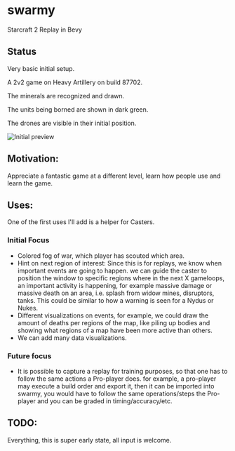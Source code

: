 # swarmy
Starcraft 2 Replay in Bevy


## Status
Very basic initial setup.

A 2v2 game on Heavy Artillery on build 87702.

The minerals are recognized and drawn.

The units being borned are shown in dark green.

The drones are visible in their initial position.

![Initial preview](https://user-images.githubusercontent.com/873436/218337062-083b71d1-4a5a-45bc-883f-14da06f0f840.png)

## Motivation:

Appreciate a fantastic game at a different level, learn how people use and learn the game.

## Uses:

One of the first uses I'll add is a helper for Casters.

### Initial Focus
- Colored fog of war, which player has scouted which area.
- Hint on next region of interest: Since this is for replays, we know when important events are going to happen.
  we can guide the caster to position the window to specific regions where in the next X gameloops, an important
  activity is happening, for example massive damage or massive death on an area, i.e. splash from widow mines, disruptors, tanks.
  This could be similar to how a warning is seen for a Nydus or Nukes.
- Different visualizations on events, for example, we could draw the amount of deaths per regions of the map, like piling up bodies
  and showing what regions of a map have been more active than others.
- We can add many data visualizations.

### Future focus
- It is possible to capture a replay for training purposes, so that one has to follow the same actions a Pro-player does.
  for example, a pro-player may execute a build order and export it, then it can be imported into swarmy,
  you would have to follow the same operations/steps the Pro-player and you can be graded in timing/accuracy/etc.

## TODO:
Everything, this is super early state, all input is welcome.
